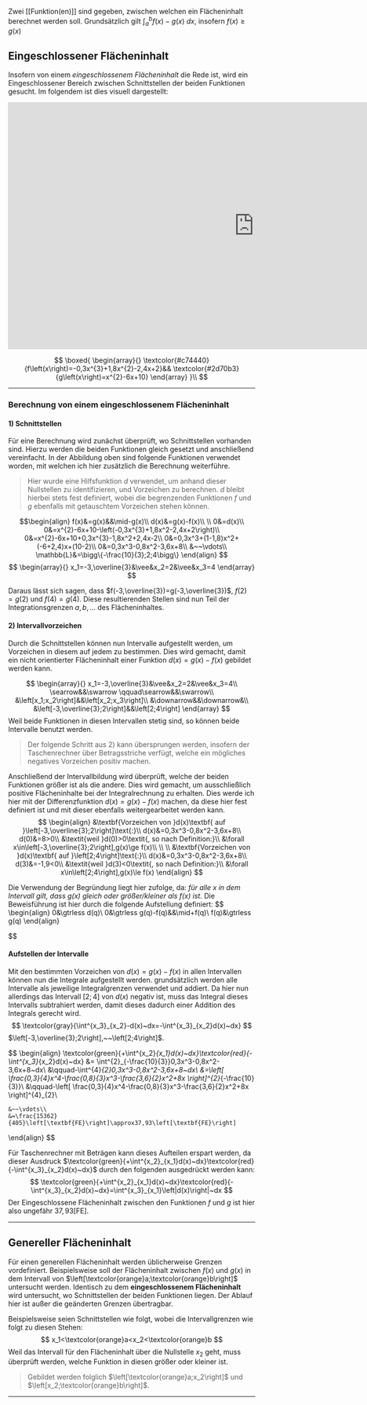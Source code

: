 Zwei [[Funktion(en)]] sind gegeben, zwischen welchen ein Flächeninhalt berechnet werden soll.
Grundsätzlich gilt $\int^{b}_{a}f(x)-g(x)~dx$, insofern $f(x)\ge g(x)$

## Eingeschlossener Flächeninhalt
Insofern von einem *eingeschlossenem Flächeninhalt* die Rede ist, wird ein Eingeschlossener Bereich zwischen Schnittstellen der beiden Funktionen gesucht. Im folgendem ist dies visuell dargestellt:
<iframe src="https://www.desmos.com/calculator/tmlitego69?embed" width="1000" height="500" style="border: 1px solid #ccc" frameborder=0></iframe>

$$
\boxed{
		\begin{array}{}
		\textcolor{#c74440}{f\left(x\right)=-0,3x^{3}+1,8x^{2}-2,4x+2}&&
		\textcolor{#2d70b3}{g\left(x\right)=x^{2}-6x+10}
		\end{array}
	}\\
$$

---
### Berechnung von einem eingeschlossenem Flächeninhalt
#### 1) Schnittstellen
Für eine Berechnung wird zunächst überprüft, wo Schnittstellen vorhanden sind. Hierzu werden die beiden Funktionen gleich gesetzt und anschließend vereinfacht.
In der Abbildung oben sind folgende Funktionen verwendet worden, mit welchen ich hier zusätzlich die Berechnung weiterführe.

>Hier wurde eine Hilfsfunktion $d$ verwendet, um anhand dieser Nullstellen zu identifizieren, und Vorzeichen zu berechnen. $d$ bleibt hierbei stets fest definiert, wobei die begrenzenden Funktionen $f$ und $g$ ebenfalls mit getauschtem Vorzeichen stehen können.

$$\begin{align}
	f(x)&=g(x)&&\mid-g(x)\\
	d(x)&=g(x)-f(x)\\
	\\
	0&=d(x)\\
	0&=x^{2}-6x+10-\left(-0,3x^{3}+1,8x^2-2,4x+2\right)\\
	0&=x^{2}-6x+10+0,3x^{3}-1,8x^2+2,4x-2\\
	0&=0,3x^3+(1-1,8)x^2+(-6+2,4)x+(10-2)\\
	0&=0,3x^3-0,8x^2-3,6x+8\\
	&~~\vdots\\
	\mathbb{L}&=\bigg\{-\frac{10}{3};2;4\bigg\}
\end{align}
$$
$$
\begin{array}{}
	x_1=-3,\overline{3}&\vee&x_2=2&\vee&x_3=4
\end{array}
$$

Daraus lässt sich sagen, dass $f(-3,\overline{3})=g(-3,\overline{3})$, $f(2)=g(2)$ und $f(4)=g(4)$. Diese resultierenden Stellen sind nun Teil der Integrationsgrenzen $a, b,...$ des Flächeninhaltes.

#### 2) Intervallvorzeichen
Durch die Schnittstellen können nun Intervalle aufgestellt werden, um Vorzeichen in diesem auf jedem zu bestimmen. Dies wird gemacht, damit ein nicht orientierter Flächeninhalt einer Funktion $d(x)=g(x)-f(x)$ gebildet werden kann.

$$
\begin{array}{}
	x_1=-3,\overline{3}&\vee&x_2=2&\vee&x_3=4\\
	\searrow&&\swarrow \qquad\searrow&&\swarrow\\
	&\left[x_1;x_2\right]&&\left[x_2;x_3\right]\\
	&\downarrow&&\downarrow&\\
	&\left[-3,\overline{3};2\right]&&\left[2;4\right]
\end{array}
$$
Weil beide Funktionen in diesen Intervallen stetig sind, so können beide Intervalle benutzt werden.
> Der folgende Schritt aus 2) kann übersprungen werden, insofern der Taschenrechner über Betragsstriche verfügt, welche ein mögliches negatives Vorzeichen positiv machen.

Anschließend der Intervallbildung wird überprüft, welche der beiden Funktionen größer ist als die andere. Dies wird gemacht, um ausschließlich positive Flächeninhalte bei der Integralrechnung zu erhalten. Dies werde ich hier mit der Differenzfunktion $d(x)=g(x)-f(x)$ machen, da diese hier fest definiert ist und mit dieser ebenfalls weitergearbeitet werden kann.
$$
\begin{align}
	&\textbf{Vorzeichen von }d(x)\textbf{ auf }\left[-3,\overline{3};2\right]\text{:}\\
	d(x)&=0,3x^3-0,8x^2-3,6x+8\\
	d(0)&=8>0\\
	&\textit{weil }d(0)>0\textit{, so nach Definition:}\\
	&\forall x\in\left[-3,\overline{3};2\right],g(x)\ge f(x)\\
	\\ \\
	&\textbf{Vorzeichen von }d(x)\textbf{ auf }\left[2;4\right]\text{:}\\
	d(x)&=0,3x^3-0,8x^2-3,6x+8\\
	d(3)&=-1,9<0\\
	&\textit{weil }d(3)<0\textit{, so nach Definition:}\\
	&\forall x\in\left[2;4\right],g(x)\le f(x)
\end{align}
$$

Die Verwendung der Begründung liegt hier zufolge, da:
*für alle x in dem Intervall gilt, dass $g(x)$ gleich oder größer/kleiner als $f(x)$ ist.*
Die Beweisführung ist hier durch die folgende Aufstellung definiert:
$$
\begin{align}
	0&\gtrless d(q)\\
	0&\gtrless g(q)-f(q)&&\mid+f(q)\\
	f(q)&\gtrless g(q)
\end{align}

$$

#### Aufstellen der Intervalle
Mit den bestimmten Vorzeichen von $d(x)=g(x)-f(x)$ in allen Intervallen können nun die Integrale aufgestellt werden. grundsätzlich werden alle Intervalle als jeweilige Integralgrenzen verwendet und addiert. Da hier nun allerdings das Intervall $\left[2;4\right]$ von $d(x)$ negativ ist, muss das Integral dieses Intervalls subtrahiert werden, damit dieses dadurch einer Addition des Integrals gerecht wird.
$$
\textcolor{gray}{\int^{x_3}_{x_2}-d(x)~dx=-\int^{x_3}_{x_2}d(x)~dx}
$$
$\left[-3,\overline{3};2\right],~~\left[2;4\right]$. 

$$
\begin{align}
	\textcolor{green}{+\int^{x_2}_{x_1}d(x)~dx}\textcolor{red}{-\int^{x_3}_{x_2}d(x)~dx}
	&=
	\int^{2}_{-\frac{10}{3}}0,3x^3-0,8x^2-3,6x+8~dx\\
	&\qquad-\int^{4}_{2}0,3x^3-0,8x^2-3,6x+8~dx\\
	&=\left[
		\frac{0,3}{4}x^4-\frac{0,8}{3}x^3-\frac{3,6}{2}x^2+8x
	\right]^{2}_{-\frac{10}{3}}\\
	&\qquad-\left[
		\frac{0,3}{4}x^4-\frac{0,8}{3}x^3-\frac{3,6}{2}x^2+8x
	\right]^{4}_{2}\\
	
	&~~\vdots\\
	&=\frac{15362}{405}\left[\textbf{FE}\right]\approx37,93\left[\textbf{FE}\right]​
\end{align}
$$

Für Taschenrechner mit Beträgen kann dieses Aufteilen erspart werden, da dieser Ausdruck $\textcolor{green}{+\int^{x_2}_{x_1}d(x)~dx}\textcolor{red}{-\int^{x_3}_{x_2}d(x)~dx}$ durch den folgenden ausgedrückt werden kann:
$$
\textcolor{green}{+\int^{x_2}_{x_1}d(x)~dx}\textcolor{red}{-\int^{x_3}_{x_2}d(x)~dx}=\int^{x_3}_{x_1}\left|d(x)\right|~dx
$$
Der Eingeschlossene Flächeninhalt zwischen den Funktionen $f$ und $g$ ist hier also ungefähr $37,93 \left[\text{FE}\right]$.

---
## Genereller Flächeninhalt
Für einen generellen Flächeninhalt werden üblicherweise Grenzen vordefiniert. Beispielsweise soll der Flächeninhalt zwischen $f(x)$ und $g(x)$ in dem Intervall von $\left[\textcolor{orange}a;\textcolor{orange}b\right]$ untersucht werden.
Identisch zu dem **eingeschlossenem Flächeninhalt** wird untersucht, wo Schnittstellen der beiden Funktionen liegen. Der Ablauf hier ist außer die geänderten Grenzen übertragbar.

Beispielsweise seien Schnittstellen wie folgt,  wobei die Intervallgrenzen wie folgt zu diesen Stehen:
$$
x_1<\textcolor{orange}a<x_2<\textcolor{orange}b
$$
Weil das Intervall für den Flächeninhalt über die Nullstelle $x_2$ geht, muss überprüft werden, welche Funktion in diesen größer oder kleiner ist.
>Gebildet werden folglich $\left[\textcolor{orange}a;x_2\right]$ und $\left[x_2;\textcolor{orange}b\right]$.

---